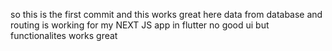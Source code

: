 so this is the first commit and this works great here data from database and routing is working for my NEXT JS app in flutter no good ui but functionalites works great
